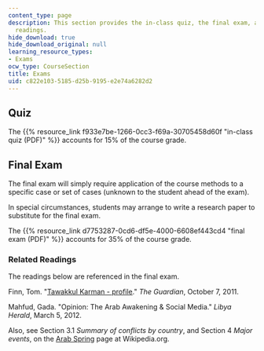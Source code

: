 ```yaml
---
content_type: page
description: This section provides the in-class quiz, the final exam, and related
  readings.
hide_download: true
hide_download_original: null
learning_resource_types:
- Exams
ocw_type: CourseSection
title: Exams
uid: c822e103-5185-d25b-9195-e2e74a6282d2
---
```


Quiz
----

The {{% resource_link f933e7be-1266-0cc3-f69a-30705458d60f "in-class quiz (PDF)" %}} accounts for 15% of the course grade.

Final Exam
----------

The final exam will simply require application of the course methods to a specific case or set of cases (unknown to the student ahead of the exam).

In special circumstances, students may arrange to write a research paper to substitute for the final exam.

The {{% resource_link d7753287-0cd6-df5e-4000-6608ef443cd4 "final exam (PDF)" %}} accounts for 35% of the course grade.

### Related Readings

The readings below are referenced in the final exam.

Finn, Tom. "[Tawakkul Karman - profile](http://www.theguardian.com/world/2011/oct/07/tawakkul-karman-profile)." _The Guardian_, October 7, 2011.

Mahfud, Gada. "Opinion: The Arab Awakening & Social Media." _Libya Herald_, March 5, 2012.

Also, see Section 3.1 _Summary of conflicts by country_, and Section 4 _Major events_, on the [Arab Spring](http://en.wikipedia.org/wiki/Arab_Spring) page at Wikipedia.org.